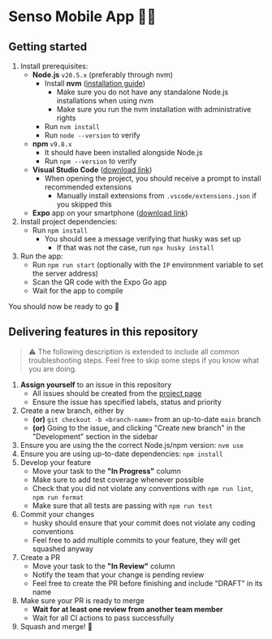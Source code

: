 # Senso Mobile App 👴📱
## Getting started
1. Install prerequisites:
    - **Node.js** `v20.5.x` (preferably through nvm)
        - Install **nvm** ([installation guide](https://github.com/nvm-sh/nvm#installing-and-updating))
            - Make sure you do not have any standalone Node.js installations when using nvm
            - Make sure you run the nvm installation with administrative rights 
        - Run `nvm install`
        - Run `node --version` to verify
    - **npm** `v9.8.x`
        - It should have been installed alongside Node.js
        - Run `npm --version` to verify
    - **Visual Studio Code** ([download link](https://code.visualstudio.com/download))
        - When opening the project, you should receive a prompt to install recommended extensions
            - Manually install extensions from `.vscode/extensions.json` if you skipped this
    - **Expo** app on your smartphone ([download link](https://play.google.com/store/apps/details?id=host.exp.exponent))
2. Install project dependencies:
    - Run `npm install`
        - You should see a message verifying that husky was set up
            - If that was not the case, run `npx husky install`
3. Run the app:
    - Run `npm run start` (optionally with the `IP` environment variable to set the server address)
    - Scan the QR code with the Expo Go app
    - Wait for the app to compile

You should now be ready to go 🎉

## Delivering features in this repository
> ⚠️ The following description is extended to include all common troubleshooting steps. Feel free to skip some steps if you know what you are doing.

1. **Assign yourself** to an issue in this repository
    - All issues should be created from the [project page](https://github.com/orgs/zpi-2023/projects/1)
    - Ensure the issue has specified labels, status and priority
2. Create a new branch, either by
    - **(or)** `git checkout -b <branch-name>` from an up-to-date `main` branch
    - **(or)** Going to the issue, and clicking "Create new branch" in the "Development" section in the sidebar
3. Ensure you are using the the correct Node.js/npm version: `nvm use`
4. Ensure you are using up-to-date dependencies: `npm install`
5. Develop your feature
    - Move your task to the **"In Progress"** column
    - Make sure to add test coverage whenever possible
    - Check that you did not violate any conventions with `npm run lint`, `npm run format`
    - Make sure that all tests are passing with `npm run test`
6. Commit your changes
    - husky should ensure that your commit does not violate any coding conventions
    - Feel free to add multiple commits to your feature, they will get squashed anyway
7. Create a PR
    - Move your task to the **"In Review"** column
    - Notify the team that your change is pending review
    - Feel free to create the PR before finishing and include "DRAFT" in its name
8. Make sure your PR is ready to merge
    - **Wait for at least one review from another team member**
    - Wait for all CI actions to pass successfully
9. Squash and merge! 🚀
